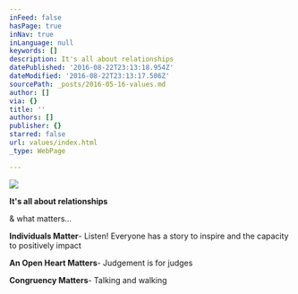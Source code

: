 ```yaml
---
inFeed: false
hasPage: true
inNav: true
inLanguage: null
keywords: []
description: It's all about relationships
datePublished: '2016-08-22T23:13:18.954Z'
dateModified: '2016-08-22T23:13:17.506Z'
sourcePath: _posts/2016-05-16-values.md
author: []
via: {}
title: ''
authors: []
publisher: {}
starred: false
url: values/index.html
_type: WebPage

---
```

![](https://the-grid-user-content.s3-us-west-2.amazonaws.com/50d85354-0e5d-4e26-967c-f154c13acd64.jpg)

**It's all about relationships**

& what matters...

**Individuals Matter**- Listen! Everyone has a story to inspire and the capacity to positively impact

**An Open Heart Matters**- Judgement is for judges

**Congruency Matters**- Talking and walking